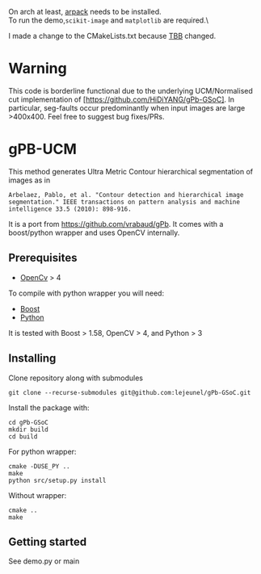 On arch at least, [arpack](https://archlinux.org/packages/community/x86_64/arpack/) needs to be installed.\
To run the demo,`scikit-image` and `matplotlib` are required.\ 

I made a change to the CMakeLists.txt because [TBB](https://github.com/ceres-solver/ceres-solver/issues/669) changed.

# Warning
This code is borderline functional due to the underlying UCM/Normalised cut implementation of [https://github.com/HiDiYANG/gPb-GSoC]. In particular, seg-faults occur predominantly when input images are large >400x400. Feel free to suggest bug fixes/PRs.

# gPB-UCM
This method generates Ultra Metric Contour hierarchical segmentation of images as in
```
Arbelaez, Pablo, et al. "Contour detection and hierarchical image segmentation." IEEE transactions on pattern analysis and machine intelligence 33.5 (2010): 898-916.
```

It is a port from https://github.com/vrabaud/gPb.
It comes with a boost/python wrapper and uses OpenCV internally.

## Prerequisites
* [OpenCv](https://opencv.org/) > 4

To compile with python wrapper you will need:
* [Boost](http://www.boost.org/)
* [Python](https://www.python.org/)

It is tested with Boost > 1.58, OpenCV > 4, and Python > 3

## Installing

Clone repository along with submodules
```
git clone --recurse-submodules git@github.com:lejeunel/gPb-GSoC.git
```

Install the package with:
```
cd gPb-GSoC
mkdir build
cd build
```
For python wrapper:
```
cmake -DUSE_PY ..
make
python src/setup.py install
```
Without wrapper:
```
cmake ..
make
```

## Getting started

See demo.py or main

